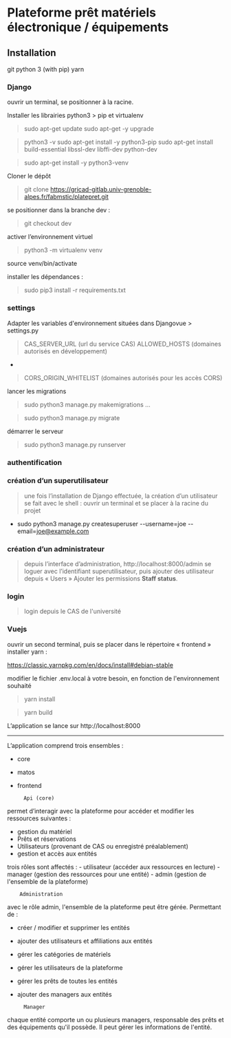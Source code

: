 # Plateforme prêt matériels électronique / équipements

## Installation

git
python 3 (with pip)
yarn

### Django
ouvrir un terminal,
se positionner à la racine. 

Installer les librairies python3 > pip et virtualenv

> sudo apt-get update
> sudo apt-get -y upgrade

> python3 -v
> sudo apt-get install -y 
> python3-pip
> sudo apt-get install 
> build-essential libssl-dev 
> libffi-dev python-dev

> sudo apt-get install -y python3-venv

Cloner le dépôt
> git clone https://gricad-gitlab.univ-grenoble-alpes.fr/fabmstic/platepret.git

se positionner dans la branche dev :

> git checkout dev

activer l’environnement virtuel

> python3 -m virtualenv venv

source venv/bin/activate

installer les dépendances :

> sudo pip3 install -r requirements.txt

### settings

Adapter les variables d'environnement situées dans Djangovue > settings.py

> CAS_SERVER_URL (url du service CAS)
> ALLOWED_HOSTS (domaines autorisés en développement)
-
> CORS_ORIGIN_WHITELIST (domaines autorisés pour les accès CORS)

lancer les migrations

> sudo python3 manage.py makemigrations
…

> sudo python3 manage.py migrate

démarrer le serveur

> sudo python3 manage.py runserver

### authentification

### création d’un superutilisateur
> une fois l’installation de Django effectuée, la création d’un utilisateur se fait avec le shell :
ouvrir un terminal et se placer à la racine du projet

- sudo python3 manage.py createsuperuser --username=joe --email=joe@example.com
 
### création d’un administrateur
> depuis l’interface d’administration, http://localhost:8000/admin
se loguer avec l’identifiant superutilisateur, puis ajouter des utilisateur depuis  « Users » 
Ajouter les permissions __Staff status__.


### login

> login depuis le CAS de l'université

### Vuejs

ouvrir un second terminal, puis se placer dans le répertoire « frontend »
installer yarn :

https://classic.yarnpkg.com/en/docs/install#debian-stable

modifier le fichier .env.local à votre besoin, en fonction de l'environnement souhaité

> yarn install

> yarn build

L’application se lance sur http://localhost:8000


_____


L’application comprend trois ensembles :

- core
- matos
- frontend

        Api (core)
      
permet d’interagir avec la plateforme pour accéder et modifier les ressources suivantes :

- gestion du matériel
- Prêts et réservations
- Utilisateurs (provenant de CAS ou enregistré préalablement)
- gestion et accès aux entités

trois rôles sont affectés :
				- utilisateur (accéder aux ressources en lecture)
				- manager (gestion des ressources pour une entité)
				- admin (gestion de l'ensemble de la plateforme)
  

 		Administration 

avec le rôle admin, l'ensemble de la plateforme peut être gérée.
Permettant de :
- créer / modifier et supprimer les entités
- ajouter des utilisateurs et affiliations aux entités
- gérer les catégories de matériels
- gérer les utilisateurs de la plateforme
- gérer les prêts de toutes les entités
- ajouter des managers aux entités

		Manager

chaque entité comporte un ou plusieurs managers, responsable des prêts et des équipements qu'il possède. Il peut gérer les informations de l'entité. 

